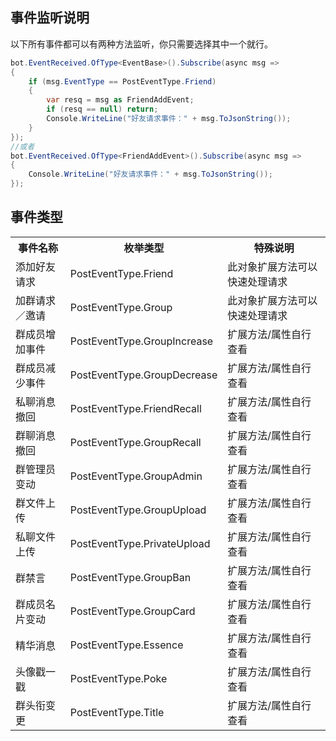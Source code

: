 ## 事件监听说明
以下所有事件都可以有两种方法监听，你只需要选择其中一个就行。
```C#
bot.EventReceived.OfType<EventBase>().Subscribe(async msg =>
{
    if (msg.EventType == PostEventType.Friend)
    {
        var resq = msg as FriendAddEvent;
        if (resq == null) return;
        Console.WriteLine("好友请求事件：" + msg.ToJsonString());
    }
});
//或者
bot.EventReceived.OfType<FriendAddEvent>().Subscribe(async msg =>
{
    Console.WriteLine("好友请求事件：" + msg.ToJsonString());
});
```

## 事件类型
<table>
<tr><th>事件名称</th><th>枚举类型</th><th>特殊说明</th></tr>
<tr><td>添加好友请求</td><td>PostEventType.Friend</td><td>此对象扩展方法可以快速处理请求</td></tr>
<tr><td>加群请求／邀请</td><td>PostEventType.Group</td><td>此对象扩展方法可以快速处理请求</td></tr>
<tr><td>群成员增加事件</td><td>PostEventType.GroupIncrease</td><td>扩展方法/属性自行查看</td></tr>
<tr><td>群成员减少事件</td><td>PostEventType.GroupDecrease</td><td>扩展方法/属性自行查看</td></tr>
<tr><td>私聊消息撤回</td><td>PostEventType.FriendRecall</td><td>扩展方法/属性自行查看</td></tr>
<tr><td>群聊消息撤回</td><td>PostEventType.GroupRecall</td><td>扩展方法/属性自行查看</td></tr>
<tr><td>群管理员变动</td><td>PostEventType.GroupAdmin</td><td>扩展方法/属性自行查看</td></tr>
<tr><td>群文件上传</td><td>PostEventType.GroupUpload</td><td>扩展方法/属性自行查看</td></tr>
<tr><td>私聊文件上传</td><td>PostEventType.PrivateUpload</td><td>扩展方法/属性自行查看</td></tr>
<tr><td>群禁言</td><td>PostEventType.GroupBan</td><td>扩展方法/属性自行查看</td></tr>
<tr><td>群成员名片变动</td><td>PostEventType.GroupCard</td><td>扩展方法/属性自行查看</td></tr>
<tr><td>精华消息</td><td>PostEventType.Essence</td><td>扩展方法/属性自行查看</td></tr>
<tr><td>头像戳一戳</td><td>PostEventType.Poke</td><td>扩展方法/属性自行查看</td></tr>
<tr><td>群头衔变更</td><td>PostEventType.Title</td><td>扩展方法/属性自行查看</td></tr>
</table>